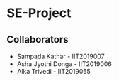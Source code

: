 # SE-Project

## Collaborators
 * Sampada Kathar    - IIT2019007
 * Asha Jyothi Donga - IIT2019006
 * Alka Trivedi      - IIT2019055
